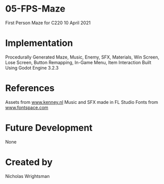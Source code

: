 # 05-FPS-Maze
First Person Maze for C220
10 April 2021
# Implementation
Procedurally Generated Maze, Music, Enemy, SFX, Materials, Win Screen, Lose Screen, Button Remapping, In-Game Menu, Item Interaction
Built Using Godot Engine 3.2.3
# References
Assets from www.kenney.nl
Music and SFX made in FL Studio
Fonts from www.fontspace.com
# Future Development
None
# Created by
Nicholas Wrightsman
